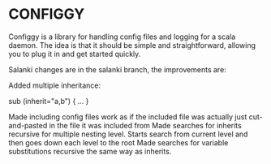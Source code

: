 
CONFIGGY
========

Configgy is a library for handling config files and logging for a scala
daemon. The idea is that it should be simple and straightforward, allowing
you to plug it in and get started quickly.



Salanki changes are in the salanki branch, the improvements are:

Added multiple inheritance:

sub (inherit="a,b") {
…
}

Made including config files work as if the included file was actually just cut-and-pasted in the file it was included from
Made searches for inherits recursive for multiple nesting level. Starts search from current level and then goes down each level to the root
Made searches for variable substitutions recursive the same way as inherits.
